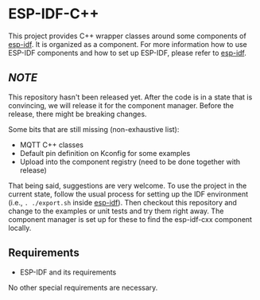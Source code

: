 # ESP-IDF-C++

This project provides C++ wrapper classes around some components of [esp-idf](https://github.com/espressif/esp-idf). It is organized as a component. For more information how to use ESP-IDF components and how to set up ESP-IDF, please refer to [esp-idf](https://github.com/espressif/esp-idf).

## *NOTE*

This repository hasn't been released yet. After the code is in a state that is convincing, we will release it for the component manager. Before the release, there might be breaking changes.

Some bits that are still missing (non-exhaustive list):
* MQTT C++ classes
* Default pin definition on Kconfig for some examples
* Upload into the component registry (need to be done together with release)

That being said, suggestions are very welcome. To use the project in the current state, follow the usual process for setting up the IDF environment (i.e., `. ./export.sh` inside [esp-idf](https://github.com/espressif/esp-idf)). Then checkout this repository and change to the examples or unit tests and try them right away. The component manager is set up for these to find the esp-idf-cxx component locally.

## Requirements

* ESP-IDF and its requirements

No other special requirements are necessary.
